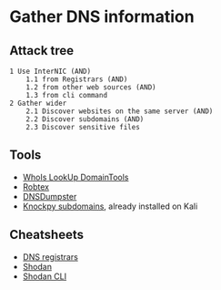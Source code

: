 # Gather DNS information

## Attack tree

```text
1 Use InterNIC (AND)
    1.1 from Registrars (AND)
    1.2 from other web sources (AND)
    1.3 from cli command
2 Gather wider
    2.1 Discover websites on the same server (AND)
    2.2 Discover subdomains (AND)
    2.3 Discover sensitive files
```
## Tools

* [WhoIs LookUp DomainTools](https://whois.domaintools.com/)
* [Robtex](https://www.robtex.com/)
* [DNSDumpster](https://dnsdumpster.com/)
* [Knockpy subdomains](https://github.com/guelfoweb/knock), already installed on Kali

## Cheatsheets

* [DNS registrars](https://tymyrddin.github.io/cheatsheets/docs/reconnaissance/DNS-registrars.html)
* [Shodan](https://tymyrddin.github.io/cheatsheets/docs/reconnaissance/Shodan-cheatsheet.html)
* [Shodan CLI](https://tymyrddin.github.io/cheatsheets/docs/reconnaissance/Shodan-CLI-cheatsheet.html)
